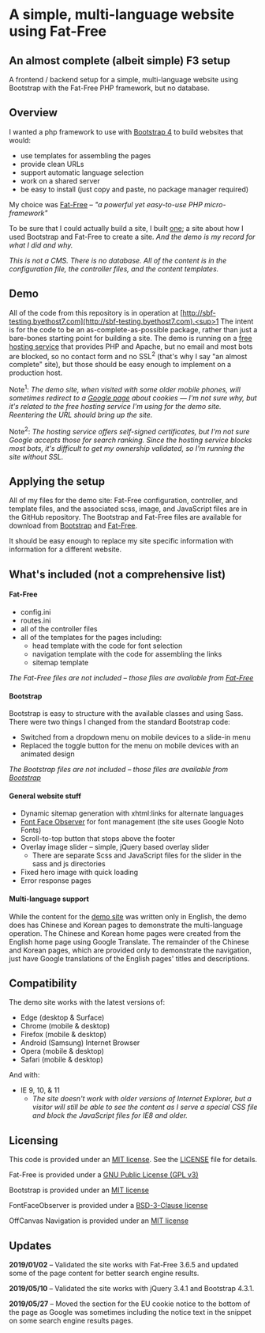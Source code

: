 A simple, multi-language website using Fat-Free
============================

## An almost complete (albeit simple) F3 setup

A frontend / backend setup for a simple, multi-language website using Bootstrap with the Fat-Free PHP framework, but no database. 


## Overview

I wanted a php framework to use with [Bootstrap 4](https://getbootstrap.com) to build websites that would:

* use templates for assembling the pages
* provide clean URLs
* support automatic language selection
* work on a shared server
* be easy to install (just copy and paste, no package manager required)

My choice was [Fat-Free](https://fatfreeframework.com) – *"a powerful yet easy-to-use PHP micro-framework"*

To be sure that I could actually build a site, I built [one](http://sbf-testing.byethost7.com); a site about how I used Bootstrap and Fat-Free to create a site. *And the demo is my record for what I did and why.*

*This is not a CMS. There is no database. All of the content is in the configuration file, the controller files, and the content templates.*

## Demo

All of the code from this repository is in operation at [http://sbf-testing.byethost7.com](http://sbf-testing.byethost7.com).<sup>1</sup> The intent is for the code to be an as-complete-as-possible package, rather than just a bare-bones starting point for building a site. The demo is running on a [free hosting service](https://byet.host/free-hosting) that provides PHP and Apache, but no email and most bots are blocked, so no contact form and no SSL<sup>2</sup> (that's why I say "an almost complete" site), but those should be easy enough to implement on a production host.

Note<sup>1</sup>: *The demo site, when visited with some older mobile phones, will sometimes redirect to a [Google page](https://support.google.com/accounts/answer/61416?co=GENIE.Platform%3DAndroid&hl=en) about cookies — I'm not sure why, but it's related to the free hosting service I'm using for the demo site. Reentering the URL should bring up the site.*

Note<sup>2</sup>: *The hosting service offers self-signed certificates, but I'm not sure Google accepts those for search ranking. Since the hosting service blocks most bots, it's difficult to get my ownership validated, so I'm running the site without SSL.*


## Applying the setup

All of my files for the demo site: Fat-Free configuration, controller, and template files, and the associated scss, image, and JavaScript files are in the GitHub repository. The Bootstrap and Fat-Free files are available for download from [Bootstrap](https://getbootstrap.com/) and [Fat-Free](https://fatfreeframework.com).

It should be easy enough to replace my site specific information with information for a different website.


## What's included (not a comprehensive list)

#### Fat-Free

* config.ini
* routes.ini
* all of the controller files
* all of the templates for the pages including:
    * head template with the code for font selection
    * navigation template with the code for assembling the links
    * sitemap template  
    
*The Fat-Free files are not included – those files are available from [Fat-Free](https://fatfreeframework.com)*

#### Bootstrap

Bootstrap is easy to structure with the available classes and using Sass. There were two things I changed from the standard Bootstrap code: 

* Switched from a dropdown menu on mobile devices to a slide-in menu
* Replaced the toggle button for the menu on mobile devices with an animated design

*The Bootstrap files are not included – those files are available from [Bootstrap](https://getbootstrap.com/)*

#### General website stuff

* Dynamic sitemap generation with xhtml:links for alternate languages
* [Font Face Observer](https://fontfaceobserver.com/) for font management (the site uses Google Noto Fonts)
* Scroll-to-top button that stops above the footer
* Overlay image slider – simple, jQuery based overlay slider
    * There are separate Scss and JavaScript files for the slider in the sass and js directories 
* Fixed hero image with quick loading
* Error response pages

#### Multi-language support

While the content for the [demo site](http://sbf-testing.byethost7.com) was written only in English, the demo does has Chinese and Korean pages to demonstrate the multi-language operation. The Chinese and Korean home pages were created from the English home page using Google Translate. The remainder of the Chinese and Korean pages, which are provided only to demonstrate the navigation, just have Google translations of the English pages' titles and descriptions.


## Compatibility
The demo site works with the latest versions of:
* Edge (desktop & Surface)
* Chrome (mobile & desktop)
* Firefox (mobile & desktop)
* Android (Samsung) Internet Browser
* Opera (mobile & desktop)
* Safari (mobile & desktop)

And with:
* IE 9, 10, & 11
    * *The site doesn't work with older versions of Internet Explorer, but a visitor will still be able to see the content as I serve a special CSS file and block the JavaScript files for IE8 and older.* 

## Licensing
This code is provided under an [MIT license](http://opensource.org/licenses/mit-license.php). See the [LICENSE](https://github.com/RichDeBourke/simple-f3-multi-lang-site/blob/master/LICENSE) file for details.

Fat-Free is provided under a [GNU Public License (GPL v3)](https://www.gnu.org/licenses/gpl-3.0.html)

Bootstrap is provided under an [MIT license](https://github.com/twbs/bootstrap/blob/master/LICENSE)

FontFaceObserver is provided under a [BSD-3-Clause license](https://github.com/bramstein/fontfaceobserver/blob/master/LICENSE)

OffCanvas Navigation is provided under an [MIT license](https://github.com/RichDeBourke/bootstrap4-offcanvas-nav/blob/master/LICENSE)


## Updates

**2019/01/02** – Validated the site works with Fat-Free 3.6.5 and updated some of the page content for better search engine results.

**2019/05/10** – Validated the site works with jQuery 3.4.1 and Bootstrap 4.3.1.

**2019/05/27** – Moved the section for the EU cookie notice to the bottom of the page as Google was sometimes including the notice text in the snippet on some search engine results pages.